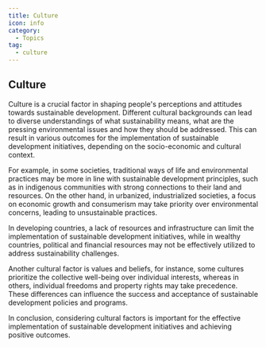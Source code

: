 ```yaml
---
title: Culture
icon: info
category:
  - Topics
tag:
  - culture
---
```


## Culture

Culture is a crucial factor in shaping people's perceptions and attitudes towards sustainable development. Different cultural backgrounds can lead to diverse understandings of what sustainability means, what are the pressing environmental issues and how they should be addressed. This can result in various outcomes for the implementation of sustainable development initiatives, depending on the socio-economic and cultural context.

For example, in some societies, traditional ways of life and environmental practices may be more in line with sustainable development principles, such as in indigenous communities with strong connections to their land and resources. On the other hand, in urbanized, industrialized societies, a focus on economic growth and consumerism may take priority over environmental concerns, leading to unsustainable practices.

In developing countries, a lack of resources and infrastructure can limit the implementation of sustainable development initiatives, while in wealthy countries, political and financial resources may not be effectively utilized to address sustainability challenges.

Another cultural factor is values and beliefs, for instance, some cultures prioritize the collective well-being over individual interests, whereas in others, individual freedoms and property rights may take precedence. These differences can influence the success and acceptance of sustainable development policies and programs.

In conclusion, considering cultural factors is important for the effective implementation of sustainable development initiatives and achieving positive outcomes.